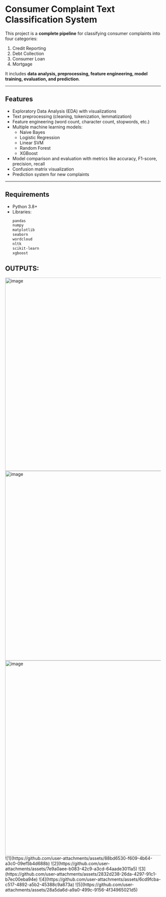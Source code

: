 # Consumer Complaint Text Classification System

This project is a **complete pipeline** for classifying consumer complaints into four categories:

1. Credit Reporting  
2. Debt Collection  
3. Consumer Loan  
4. Mortgage  

It includes **data analysis, preprocessing, feature engineering, model training, evaluation, and prediction**.

---

## Features

- Exploratory Data Analysis (EDA) with visualizations
- Text preprocessing (cleaning, tokenization, lemmatization)
- Feature engineering (word count, character count, stopwords, etc.)
- Multiple machine learning models:
  - Naive Bayes
  - Logistic Regression
  - Linear SVM
  - Random Forest
  - XGBoost
- Model comparison and evaluation with metrics like accuracy, F1-score, precision, recall
- Confusion matrix visualization
- Prediction system for new complaints

---

## Requirements

- Python 3.8+
- Libraries:
  ```bash
  pandas
  numpy
  matplotlib
  seaborn
  wordcloud
  nltk
  scikit-learn
  xgboost

## OUTPUTS:
<img width="1289" height="624" alt="image" src="https://github.com/user-attachments/assets/f0025121-0f9a-4b4d-a3de-d4cfb8f7efd3" />
<img width="1248" height="612" alt="image" src="https://github.com/user-attachments/assets/895c94ed-cb05-44bd-a41b-c0f1d51da659" />
<img width="1170" height="630" alt="image" src="https://github.com/user-attachments/assets/b464c43c-c528-4906-92b9-b938ee29eda7" />
![1](https://github.com/user-attachments/assets/88bd6530-f609-4b64-a3c0-09ef5b4d688b)
![2](https://github.com/user-attachments/assets/7e9a0aee-b083-42c9-a3cd-64aade3011a5)
![3](https://github.com/user-attachments/assets/2832d238-26da-4297-91c1-b7ec00eba94e)
![4](https://github.com/user-attachments/assets/6cd9fcba-c517-4892-a5b2-45388c9a873a)
![5](https://github.com/user-attachments/assets/28a5da6d-a9a0-499c-9156-4f34965021d5)







